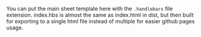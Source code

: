 You can put the main sheet template here with the `.handlebars` file extension. index.hbs is almost the same as index.html in dist, but then built for exporting to a single html file instead of multiple for easier github pages usage.